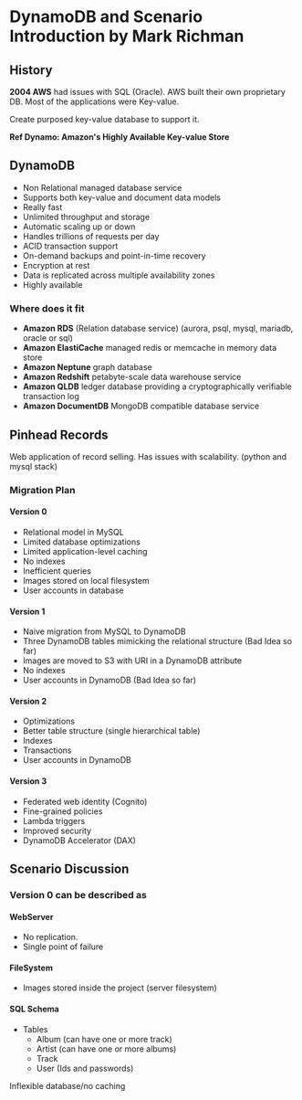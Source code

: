# DynamoDB and Scenario Introduction by Mark Richman

## History

**2004 AWS** had issues with SQL (Oracle).
AWS built their own proprietary DB.
Most of the applications were Key-value.

Create purposed key-value database to support it.

**Ref Dynamo: Amazon's Highly Available Key-value Store**

## DynamoDB

* Non Relational managed database service
* Supports both key-value and document data models
* Really fast
* Unlimited throughput and storage
* Automatic scaling up or down
* Handles trillions of requests per day
* ACID transaction support
* On-demand backups and point-in-time recovery
* Encryption at rest
* Data is replicated across multiple availability zones
* Highly available

### Where does it fit

* **Amazon RDS** (Relation database service) (aurora, psql, mysql, mariadb, oracle or sql)
* **Amazon ElastiCache** managed redis or memcache in memory data store
* **Amazon Neptune** graph database
* **Amazon Redshift** petabyte-scale data warehouse service
* **Amazon QLDB** ledger database providing a cryptographically verifiable transaction log
* **Amazon DocumentDB** MongoDB compatible database service

## Pinhead Records

Web application of record selling.
Has issues with scalability. (python and mysql stack)

### Migration Plan

#### Version 0

* Relational model in MySQL
* Limited database optimizations
* Limited application-level caching
* No indexes
* Inefficient queries
* Images stored on local filesystem
* User accounts in database

#### Version 1

* Naive migration from MySQL to DynamoDB
* Three DynamoDB tables mimicking the relational structure (Bad Idea so far)
* Images are moved to S3 with URI in a DynamoDB attribute
* No indexes
* User accounts in DynamoDB (Bad Idea so far)

#### Version 2

* Optimizations
* Better table structure (single hierarchical table)
* Indexes
* Transactions
* User accounts in DynamoDB

#### Version 3

* Federated web identity (Cognito)
* Fine-grained policies
* Lambda triggers
* Improved security
* DynamoDB Accelerator (DAX)

## Scenario Discussion

### Version 0 can be described as

#### WebServer

* No replication.
* Single point of failure

#### FileSystem

* Images stored inside the project (server filesystem)

#### SQL Schema

* Tables
    * Album (can have one or more track)
    * Artist (can have one or more albums)
    * Track
    * User (Ids and passwords)

Inflexible database/no caching